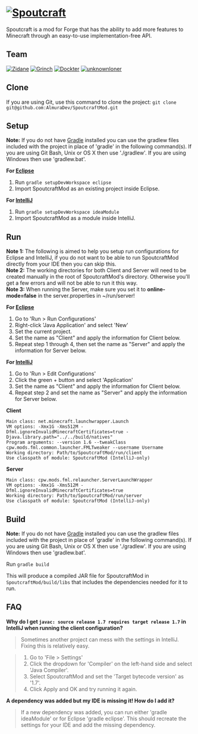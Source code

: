 [![Spoutcraft](https://dl.dropboxusercontent.com/u/37060654/Images/Spoutcraft/spoutcraft.png)](https://github.com/Spoutcraft)
===========
Spoutcraft is a mod for Forge that has the ability to add more features to Minecraft through an easy-to-use implementation-free API.

## Team
[![Zidane](https://secure.gravatar.com/avatar/3b8d6171c3f15daf35328a4f04c83de9?s=48)](https://github.com/Zidane "Zidane, Lead Developer")
[![Grinch](https://secure.gravatar.com/avatar/19d97d07c8797464aa8b7e2e0481da78?s=48)](https://github.com/Grinch "Grinch, Developer")
[![Dockter](https://secure.gravatar.com/avatar/532e7ce3830bfb47b22c241d45e63cc9?s=48)](https://github.com/mcsnetworks "Dockter, Developer")
[![unknownloner](https://secure.gravatar.com/avatar/4a8d2d1a1f594cacf05738f62d4c3a5c?s=48)](https://github.com/unknownloner "unknownloner, Developer")

## Clone
If you are using Git, use this command to clone the project: `git clone git@github.com:AlmuraDev/SpoutcraftMod.git`

## Setup
__Note:__ If you do not have [Gradle](http://www.gradle.org) installed you can use the gradlew files included with the project in place of 'gradle' in the following command(s). If you are using Git Bash, Unix or OS X then use './gradlew'. If you are using Windows then use 'gradlew.bat'.

__For [Eclipse](http://www.eclipse.org)__<br>
1. Run `gradle setupDevWorkspace eclipse`<br>
2. Import SpoutcraftMod as an existing project inside Eclipse.<br>

__For [IntelliJ](http://www.jetbrains.com/idea/)__<br>
1. Run `gradle setupDevWorkspace ideaModule`<br>
2. Import SpoutcraftMod as a module inside IntelliJ.<br>

## Run
__Note 1:__ The following is aimed to help you setup run configurations for Eclipse and IntelliJ, if you do not want to be able to run SpoutcraftMod directly from your IDE then you can skip this.<br>
__Note 2:__ The working directories for both Client and Server will need to be created manually in the root of SpoutcraftMod's directory. Otherwise you'll get a few errors and will not be able to run it this way.<br>
__Note 3:__ When running the Server, make sure you set it to __online-mode=false__ in the server.properties in ~/run/server!

__For [Eclipse](http://www.eclipse.org)__<br>
1. Go to 'Run > Run Configurations'<br>
2. Right-click 'Java Application' and select 'New'<br>
3. Set the current project.<br>
4. Set the name as "Client" and apply the information for Client below.<br>
5. Repeat step 1 through 4, then set the name as "Server" and apply the information for Server below.<br>

__For [IntelliJ](http://www.jetbrains.com/idea/)__<br>
1. Go to 'Run > Edit Configurations'<br>
2. Click the green + button and select 'Application'<br>
3. Set the name as "Client" and apply the information for Client below.<br>
4. Repeat step 2 and set the name as "Server" and apply the information for Server below.<br>
 
__Client__
```
Main class: net.minecraft.launchwrapper.Launch
VM options: -Xmx1G -Xms512M -Dfml.ignoreInvalidMinecraftCertificates=true -Djava.library.path="../../build/natives"
Program arguments: --version 1.6 --tweakClass cpw.mods.fml.common.launcher.FMLTweaker --username Username
Working directory: Path/to/SpoutcraftMod/run/client
Use classpath of module: SpoutcraftMod (IntelliJ-only)
```

__Server__
```
Main class: cpw.mods.fml.relauncher.ServerLaunchWrapper
VM options: -Xmx1G -Xms512M -Dfml.ignoreInvalidMinecraftCertificates=true
Working directory: Path/to/SpoutcraftMod/run/server
Use classpath of module: SpoutcraftMod (IntelliJ-only)
```

## Build
__Note:__ If you do not have [Gradle](http://www.gradle.org) installed you can use the gradlew files included with the project in place of 'gradle' in the following command(s). If you are using Git Bash, Unix or OS X then use './gradlew'. If you are using Windows then use 'gradlew.bat'.

Run `gradle build`

This will produce a compiled JAR file for SpoutcraftMod in `SpoutcraftMod/build/libs` that includes the dependencies needed for it to run.

## FAQ
__Why do I get `javac: source release 1.7 requires target release 1.7` in IntelliJ when running the client configuration?__
>Sometimes another project can mess with the settings in IntelliJ. Fixing this is relatively easy.

>1. Go to 'File > Settings'<br>
>2. Click the dropdown for 'Compiler' on the left-hand side and select 'Java Compiler'.<br>
>3. Select SpoutcraftMod and set the 'Target bytecode version' as '1.7'.<br>
>4. Click Apply and OK and try running it again.<br>

__A dependency was added but my IDE is missing it! How do I add it?__
>If a new dependency was added, you can run either 'gradle ideaModule' or for Eclipse 'gradle eclipse'. This should recreate the settings for your IDE and add the missing dependency.
